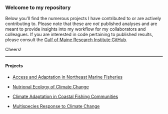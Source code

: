 ### Welcome to my repository

Below you'll find the numerous projects I have contributed to or are actively contributing to. Please note that these are *not* published analyses and are meant to provide insights into my workflow for my collaborators and colleagues. If you are interested in code pertaining to published results, please consult the [Gulf of Maine Research Institute GitHub](https://github.com/gulfofmaine).

Cheers!

------------------------------------------------------------------------

#### Projects

-   [Access and Adaptation in Northeast Marine Fisheries](https://carlylovas.github.io/mesg-permits/README.html)

-   [Nutrional Ecology of Climate Change](https://carlylovas.github.io/NECC-Species-Distribution-Summaries/README.html)

-   [Climate Adaptation in Coastal Fishing Communities](https://github.com/carlylovas/coastal-ocean-climate-adaptation)

-   [Multispecies Response to Climate Change](https://github.com/carlylovas/multispecies-climate-change-signals-ices)
